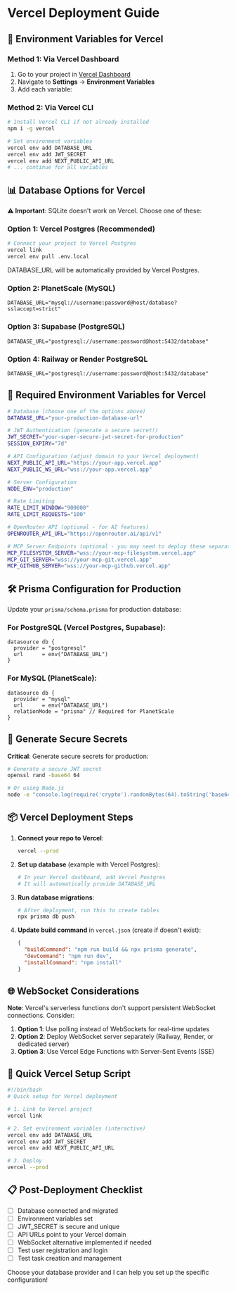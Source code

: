 # Vercel Deployment Guide

## 🚀 Environment Variables for Vercel

### Method 1: Via Vercel Dashboard
1. Go to your project in [Vercel Dashboard](https://vercel.com)
2. Navigate to **Settings** → **Environment Variables**
3. Add each variable:

### Method 2: Via Vercel CLI
```bash
# Install Vercel CLI if not already installed
npm i -g vercel

# Set environment variables
vercel env add DATABASE_URL
vercel env add JWT_SECRET
vercel env add NEXT_PUBLIC_API_URL
# ... continue for all variables
```

## 📊 Database Options for Vercel

**⚠️ Important**: SQLite doesn't work on Vercel. Choose one of these:

### Option 1: Vercel Postgres (Recommended)
```bash
# Connect your project to Vercel Postgres
vercel link
vercel env pull .env.local
```

DATABASE_URL will be automatically provided by Vercel Postgres.

### Option 2: PlanetScale (MySQL)
```
DATABASE_URL="mysql://username:password@host/database?sslaccept=strict"
```

### Option 3: Supabase (PostgreSQL)
```
DATABASE_URL="postgresql://username:password@host:5432/database"
```

### Option 4: Railway or Render PostgreSQL
```
DATABASE_URL="postgresql://username:password@host:5432/database"
```

## 🔧 Required Environment Variables for Vercel

```bash
# Database (choose one of the options above)
DATABASE_URL="your-production-database-url"

# JWT Authentication (generate a secure secret!)
JWT_SECRET="your-super-secure-jwt-secret-for-production"
SESSION_EXPIRY="7d"

# API Configuration (adjust domain to your Vercel deployment)
NEXT_PUBLIC_API_URL="https://your-app.vercel.app"
NEXT_PUBLIC_WS_URL="wss://your-app.vercel.app"

# Server Configuration
NODE_ENV="production"

# Rate Limiting
RATE_LIMIT_WINDOW="900000"
RATE_LIMIT_REQUESTS="100"

# OpenRouter API (optional - for AI features)
OPENROUTER_API_URL="https://openrouter.ai/api/v1"

# MCP Server Endpoints (optional - you may need to deploy these separately)
MCP_FILESYSTEM_SERVER="wss://your-mcp-filesystem.vercel.app"
MCP_GIT_SERVER="wss://your-mcp-git.vercel.app"
MCP_GITHUB_SERVER="wss://your-mcp-github.vercel.app"
```

## 🛠 Prisma Configuration for Production

Update your `prisma/schema.prisma` for production database:

### For PostgreSQL (Vercel Postgres, Supabase):
```prisma
datasource db {
  provider = "postgresql"
  url      = env("DATABASE_URL")
}
```

### For MySQL (PlanetScale):
```prisma
datasource db {
  provider = "mysql"
  url      = env("DATABASE_URL")
  relationMode = "prisma" // Required for PlanetScale
}
```

## 🔐 Generate Secure Secrets

**Critical**: Generate secure secrets for production:

```bash
# Generate a secure JWT secret
openssl rand -base64 64

# Or using Node.js
node -e "console.log(require('crypto').randomBytes(64).toString('base64'))"
```

## 📦 Vercel Deployment Steps

1. **Connect your repo to Vercel**:
   ```bash
   vercel --prod
   ```

2. **Set up database** (example with Vercel Postgres):
   ```bash
   # In your Vercel dashboard, add Vercel Postgres
   # It will automatically provide DATABASE_URL
   ```

3. **Run database migrations**:
   ```bash
   # After deployment, run this to create tables
   npx prisma db push
   ```

4. **Update build command** in `vercel.json` (create if doesn't exist):
   ```json
   {
     "buildCommand": "npm run build && npx prisma generate",
     "devCommand": "npm run dev",
     "installCommand": "npm install"
   }
   ```

## 🌐 WebSocket Considerations

**Note**: Vercel's serverless functions don't support persistent WebSocket connections. Consider:

1. **Option 1**: Use polling instead of WebSockets for real-time updates
2. **Option 2**: Deploy WebSocket server separately (Railway, Render, or dedicated server)
3. **Option 3**: Use Vercel Edge Functions with Server-Sent Events (SSE)

## 🚀 Quick Vercel Setup Script

```bash
#!/bin/bash
# Quick setup for Vercel deployment

# 1. Link to Vercel project
vercel link

# 2. Set environment variables (interactive)
vercel env add DATABASE_URL
vercel env add JWT_SECRET
vercel env add NEXT_PUBLIC_API_URL

# 3. Deploy
vercel --prod
```

## 📋 Post-Deployment Checklist

- [ ] Database connected and migrated
- [ ] Environment variables set
- [ ] JWT_SECRET is secure and unique
- [ ] API URLs point to your Vercel domain
- [ ] WebSocket alternative implemented if needed
- [ ] Test user registration and login
- [ ] Test task creation and management

Choose your database provider and I can help you set up the specific configuration!